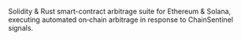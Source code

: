 Solidity & Rust smart-contract arbitrage suite for Ethereum & Solana, executing automated on‑chain arbitrage in response to ChainSentinel signals.
